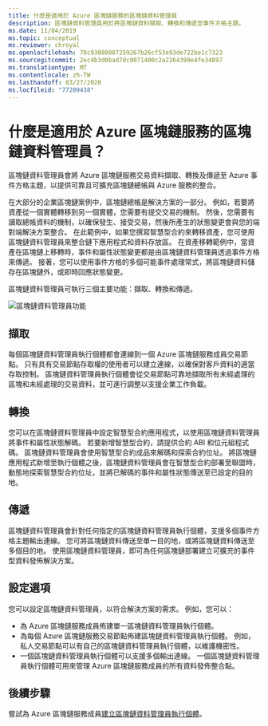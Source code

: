 ```yaml
---
title: 什麼是適用於 Azure 區塊鏈服務的區塊鏈資料管理員
description: 區塊鏈資料管理員用於將區塊鏈資料擷取、轉換和傳遞至事件方格主題。
ms.date: 11/04/2019
ms.topic: conceptual
ms.reviewer: chroyal
ms.openlocfilehash: 78c93880007259267b26cf53e93de722be1c7323
ms.sourcegitcommit: 2ec4b3d0bad7dc0071400c2a2264399e4fe34897
ms.translationtype: MT
ms.contentlocale: zh-TW
ms.lasthandoff: 03/27/2020
ms.locfileid: "77209438"
---
```

# <a name="what-is-blockchain-data-manager-for-azure-blockchain-service"></a>什麼是適用於 Azure 區塊鏈服務的區塊鏈資料管理員？

區塊鏈資料管理員會將 Azure 區塊鏈服務交易資料擷取、轉換及傳遞至 Azure 事件方格主題，以提供可靠且可擴充區塊鏈總帳與 Azure 服務的整合。

在大部分的企業區塊鏈案例中，區塊鏈總帳是解決方案的一部分。 例如，若要將資產從一個實體轉移到另一個實體，您需要有提交交易的機制。 然後，您需要有讀取總帳資料的機制，以確保發生、接受交易，然後所產生的狀態變更會與您的端對端解決方案整合。 在此範例中，如果您撰寫智慧型合約來轉移資產，您可使用區塊鏈資料管理員來整合鏈下應用程式和資料存放區。 在資產移轉範例中，當資產在區塊鏈上移轉時，事件和屬性狀態變更都是由區塊鏈資料管理員透過事件方格來傳遞。 接著，您可以使用事件方格的多個可能事件處理常式，將區塊鏈資料儲存在區塊鏈外，或即時回應狀態變更。

區塊鏈資料管理員可執行三個主要功能：擷取、轉換和傳遞。

![區塊鏈資料管理員功能](./media/data-manager/functions.png)

## <a name="capture"></a>擷取

每個區塊鏈資料管理員執行個體都會連線到一個 Azure 區塊鏈服務成員交易節點。 只有具有交易節點存取權的使用者可以建立連線，以確保對客戶資料的適當存取控制。 區塊鏈資料管理員執行個體會從交易節點可靠地擷取所有未經處理的區塊和未經處理的交易資料，並可進行調整以支援企業工作負載。

## <a name="transform"></a>轉換

您可以在區塊鏈資料管理員中設定智慧型合約應用程式，以使用區塊鏈資料管理員將事件和屬性狀態解碼。 若要新增智慧型合約，請提供合約 ABI 和位元組程式碼。 區塊鏈資料管理員會使用智慧型合約成品來解碼和探索合約位址。 將區塊鏈應用程式新增至執行個體之後，區塊鏈資料管理員會在智慧型合約部署至聯盟時，動態地探索智慧型合約位址，並將已解碼的事件和屬性狀態傳送至已設定的目的地。

## <a name="deliver"></a>傳遞

區塊鏈資料管理員會針對任何指定的區塊鏈資料管理員執行個體，支援多個事件方格主題輸出連線。 您可將區塊鏈資料傳送至單一目的地，或將區塊鏈資料傳送至多個目的地。 使用區塊鏈資料管理員，即可為任何區塊鏈部署建立可擴充的事件型資料發佈解決方案。

## <a name="configuration-options"></a>設定選項

您可以設定區塊鏈資料管理員，以符合解決方案的需求。 例如，您可以：

* 為 Azure 區塊鏈服務成員佈建單一區塊鏈資料管理員執行個體。
* 為每個 Azure 區塊鏈服務交易節點佈建區塊鏈資料管理員執行個體。 例如，私人交易節點可以有自己的區塊鏈資料管理員執行個體，以維護機密性。
* 一個區塊鏈資料管理員執行個體可以支援多個輸出連線。 一個區塊鏈資料管理員執行個體可用來管理 Azure 區塊鏈服務成員的所有資料發佈整合點。

## <a name="next-steps"></a>後續步驟

嘗試為 Azure 區塊鏈服務成員[建立區塊鏈資料管理員執行個體](data-manager-portal.md)。
